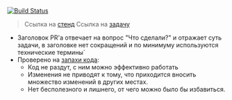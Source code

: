 [![Build Status](https://drone.daymarket.uz/api/badges/DayMarket/customers-frontend/status.svg?branch=%BRANCH_BUILD%)](https://drone.daymarket.uz/DayMarket/customers-frontend)

> Ссылка на [стенд](https://%BRANCH_STANDs%-b2c.dev.cluster.daymarket.uz/ru)
> Ссылка на [задачу](https://jira.uzum.com/browse/%BRANCH_STAND%)

- Заголовок PR'а отвечает на вопрос "Что сделали?" и отражает суть задачи, в заголовке нет сокращений и по минимуму используются технические термины`
- Проверено на [запахи кода](https://refactoring.guru/ru/refactoring/smells):
  - Код не раздут, с ним можно эффективно работать
  - Изменения не приводят к тому, что приходится вносить множество изменений в других местах.
  - Нет бесполезного и лишнего, от чего можно было бы избавиться.

<!-- (Опционально) Техническое описание (для ревьверов), все остальное в джиру -->
